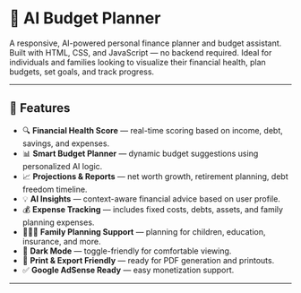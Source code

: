 # 🤖 AI Budget Planner

A responsive, AI-powered personal finance planner and budget assistant. Built with HTML, CSS, and JavaScript — no backend required. Ideal for individuals and families looking to visualize their financial health, plan budgets, set goals, and track progress.

---

## 🚀 Features

- 🔍 **Financial Health Score** — real-time scoring based on income, debt, savings, and expenses.
- 📊 **Smart Budget Planner** — dynamic budget suggestions using personalized AI logic.
- 📈 **Projections & Reports** — net worth growth, retirement planning, debt freedom timeline.
- 💡 **AI Insights** — context-aware financial advice based on user profile.
- 💰 **Expense Tracking** — includes fixed costs, debts, assets, and family planning expenses.
- 👨‍👩‍👧 **Family Planning Support** — planning for children, education, insurance, and more.
- 🌙 **Dark Mode** — toggle-friendly for comfortable viewing.
- 📄 **Print & Export Friendly** — ready for PDF generation and printouts.
- ✅ **Google AdSense Ready** — easy monetization support.

---
